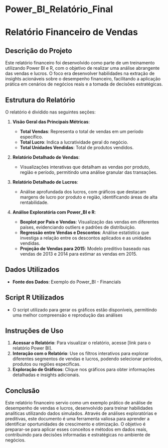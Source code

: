 # Power_BI_Relatório_Final

# Relatório Financeiro de Vendas

## Descrição do Projeto

Este relatório financeiro foi desenvolvido como parte de um treinamento utilizando Power BI e R, com o objetivo de realizar uma análise abrangente das vendas e lucros. O foco era desenvolver habilidades na extração de insights acionáveis sobre o desempenho financeiro, facilitando a aplicação prática em cenários de negócios reais e a tomada de decisões estratégicas.

## Estrutura do Relatório

O relatório é dividido nas seguintes seções:

1. **Visão Geral das Principais Métricas**:
   - **Total Vendas**: Representa o total de vendas em um período específico.
   - **Total Lucro**: Indica a lucratividade geral do negócio.
   - **Total Unidades Vendidas**: Total de produtos vendidos.
  
2. **Relatório Detalhado de Vendas**:
   - Visualizações interativas que detalham as vendas por produto, região e período, permitindo uma análise granular das transações.

3. **Relatório Detalhado de Lucros**:
   - Análise aprofundada dos lucros, com gráficos que destacam margens de lucro por produto e região, identificando áreas de alta rentabilidade.

4. **Análise Exploratória com Power_BI e R**:
   - **Boxplot por País e Vendas**: Visualização das vendas em diferentes países, evidenciando outliers e padrões de distribuição.
   - **Regressão entre Vendas e Descontos**: Análise estatística que investiga a relação entre os descontos aplicados e as unidades vendidas.
   - **Projeção de Vendas para 2015**: Modelo preditivo baseado nas vendas de 2013 e 2014 para estimar as vendas em 2015.

## Dados Utilizados

- **Fonte dos Dados**: Exemplo do Power_BI - Financials

## Script R Utilizados
- O script utilizado para gerar os gráficos estão disponíveis, permitindo uma melhor compreensão e reprodução das análises

## Instruções de Uso

1. **Acessar o Relatório**: Para visualizar o relatório, acesse [link para o relatório Power BI].
2. **Interação com o Relatório**: Use os filtros interativos para explorar diferentes segmentos de vendas e lucros, podendo selecionar períodos, produtos ou regiões específicas.
3. **Exploração de Gráficos**: Clique nos gráficos para obter informações detalhadas e insights adicionais.

## Conclusão

Este relatório financeiro servio como um exemplo prático de análise de desempenho de vendas e lucros, desenvolvido para treinar habilidades analíticas utilizando dados simulados. Através de análises exploratórias e preditivas, este documento é uma ferramenta valiosa para aprender a identificar oportunidades de crescimento e otimização. O objetivo é preparar-se para aplicar esses conceitos e métodos em dados reais, contribuindo para decisões informadas e estratégicas no ambiente de negócios. 




